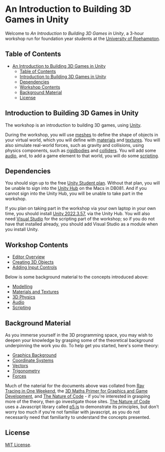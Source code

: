 # An Introduction to Building 3D Games in Unity

Welcome to _An Introduction to Building 3D Games in Unity_, a 3-hour workshop run for foundation year students at the [University of Roehampton](https://www.roehampton.ac.uk/).

## Table of Contents
- [An Introduction to Building 3D Games in Unity](#an-introduction-to-building-3d-games-in-unity)
  - [Table of Contents](#table-of-contents)
  - [Introduction to Building 3D Games in Unity](#introduction-to-building-3d-games-in-unity)
  - [Dependencies](#dependencies)
  - [Workshop Contents](#workshop-contents)
  - [Background Material](#background-material)
  - [License](#license)

## Introduction to Building 3D Games in Unity

The workshop is an introduction to building 3D games, using [Unity](https://unity.com/). 

During the workshop, you will use [meshes](https://en.wikipedia.org/wiki/Polygon_mesh) to define the shape of objects in your virtual world, which you will define with [materials](https://docs.unity3d.com/Manual/Materials.html) and [textures](https://docs.unity3d.com/Manual/Textures.html). You will also simulate real-world forces, such as gravity and collisions, using physics components, such as [rigidbodies](https://en.wikipedia.org/wiki/Rigid_body) and [colliders](https://docs.unity3d.com/Manual/CollidersOverview.html). You will add some [audio](https://docs.unity3d.com/Manual/AudioOverview.html), and, to add a game element to that world, you will do some [scripting](https://docs.unity3d.com/Manual/ScriptingSection.html).

## Dependencies

You should sign up to the free [Unity Student plan](https://unity.com/products/unity-student). Without that plan, you will be unable to sign into the [Unity Hub](https://unity.com/unity-hub) on the Macs in DB081. And if you cannot sign into the Unity Hub, you will be unable to take part in the workshop.

If you plan on taking part in the workshop via your own laptop in your own time, you should install [Unity 2022.3.57](https://unity.com/releases/editor/whats-new/2022.3.57), via the Unity Hub. You will also need [Visual Studio](https://visualstudio.microsoft.com/) for the scripting part of the workshop; so if you do not have that installed already, you should add Visual Studio as a module when you install Unity.

## Workshop Contents

- [Editor Overview](./docs/editorOverview.md)
- [Creating 3D Objects](./docs/creating3DObjects.md)
- [Adding Input Controls](./docs/addingInputControls.md)

Below is some background material to the concepts introduced above:

- [Modelling](./modelling.md)
- [Materials and Textures](./materials.md)
- [3D Physics](./3DPhysics.md)
- [Audio](./audio.md)
- [Scripting](./scripting.md)

## Background Material

As you immerse yourself in the 3D programming space, you may wish to deepen your knowledge by grasping some of the theoretical background underpinning the work you do. To help get you started, here's some theory:

- [Graphics Background](./docs/supplimentary/graphicsBackground.md)
- [Coordinate Systems](./docs/coordinateSystems.md)
- [Vectors](./docs/vectors.md)
- [Trigonometry](./docs/trigonometry.md)
- [Forces](./docs/forces.md)

Much of the naterial for the documents above was collated from [Ray Tracing in One Weekend](https://raytracing.github.io/books/RayTracingInOneWeekend.html), the [3D Maths Primer for Graphics and Game Development](https://gamemath.com/), and [The Nature of Code](https://natureofcode.com/) - if you're interested in grasping more of the theory, then go investigate those sites. [The Nature of Code](https://natureofcode.com/) uses a Javascript library called [p5.js](https://p5js.org/) to demonstrate its principles, but don't worry too much if you're not familiar with javascript, as you do not necessarily need that familiarity to understand the concepts presented.

## License

[MIT License](LICENSE).
